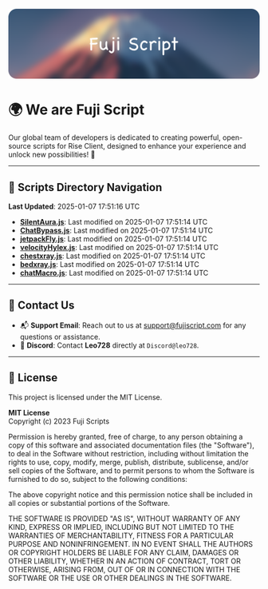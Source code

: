 ![Banner](.github/b.webp)

# 🌍 **We are Fuji Script**

Our global team of developers is dedicated to creating powerful, open-source scripts for Rise Client, designed to enhance your experience and unlock new possibilities! 🌟

---
<!-- SCRIPTS_NAVIGATION_START -->
## 📂 **Scripts Directory Navigation**

**Last Updated**: 2025-01-07 17:51:16 UTC

- **[SilentAura.js](scripts/SilentAura.js)**: Last modified on 2025-01-07 17:51:14 UTC
- **[ChatBypass.js](scripts/ChatBypass.js)**: Last modified on 2025-01-07 17:51:14 UTC
- **[jetpackFly.js](scripts/jetpackFly.js)**: Last modified on 2025-01-07 17:51:14 UTC
- **[velocityHylex.js](scripts/velocityHylex.js)**: Last modified on 2025-01-07 17:51:14 UTC
- **[chestxray.js](scripts/chestxray.js)**: Last modified on 2025-01-07 17:51:14 UTC
- **[bedxray.js](scripts/bedxray.js)**: Last modified on 2025-01-07 17:51:14 UTC
- **[chatMacro.js](scripts/chatMacro.js)**: Last modified on 2025-01-07 17:51:14 UTC

<!-- SCRIPTS_NAVIGATION_END -->

---

## 💬 **Contact Us**  
- 📬 **Support Email**: Reach out to us at [support@fujiscript.com](mailto:support@fujiscript.com) for any questions or assistance.  
- 💬 **Discord**: Contact **Leo728** directly at `Discord@leo728`.

---

## 📜 **License**

This project is licensed under the MIT License.  

**MIT License**  
Copyright (c) 2023 Fuji Scripts  

Permission is hereby granted, free of charge, to any person obtaining a copy of this software and associated documentation files (the "Software"), to deal in the Software without restriction, including without limitation the rights to use, copy, modify, merge, publish, distribute, sublicense, and/or sell copies of the Software, and to permit persons to whom the Software is furnished to do so, subject to the following conditions:  

The above copyright notice and this permission notice shall be included in all copies or substantial portions of the Software.  

THE SOFTWARE IS PROVIDED "AS IS", WITHOUT WARRANTY OF ANY KIND, EXPRESS OR IMPLIED, INCLUDING BUT NOT LIMITED TO THE WARRANTIES OF MERCHANTABILITY, FITNESS FOR A PARTICULAR PURPOSE AND NONINFRINGEMENT. IN NO EVENT SHALL THE AUTHORS OR COPYRIGHT HOLDERS BE LIABLE FOR ANY CLAIM, DAMAGES OR OTHER LIABILITY, WHETHER IN AN ACTION OF CONTRACT, TORT OR OTHERWISE, ARISING FROM, OUT OF OR IN CONNECTION WITH THE SOFTWARE OR THE USE OR OTHER DEALINGS IN THE SOFTWARE.  
